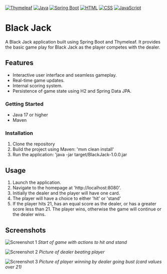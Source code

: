 [![Thymeleaf](https://img.shields.io/badge/Thymeleaf-3.0.12-brightgreen)](https://www.thymeleaf.org/)
[![Java](https://img.shields.io/badge/Java-11-blue)](https://www.oracle.com/java/)
[![Spring Boot](https://img.shields.io/badge/Spring_Boot-2.5.1-brightgreen)](https://spring.io/projects/spring-boot)
[![HTML](https://img.shields.io/badge/HTML-5-orange)](https://www.w3.org/TR/html52/)
[![CSS](https://img.shields.io/badge/CSS-3-blue)](https://www.w3.org/Style/CSS/)
[![JavaScript](https://img.shields.io/badge/JavaScript-ES6-yellow)](https://developer.mozilla.org/en-US/docs/Web/JavaScript)

# Black Jack

A Black Jack application built using Spring Boot and Thymeleaf. It provides the basic game play for Black Jack as the player competes with the dealer.


## Features
- Interactive user interface and seamless gameplay.
- Real-time game updates.
- Internal scoring system.
- Persistence of game state using H2 and Spring Data JPA.

### Getting Started
- Java 17 or higher
- Maven

### Installation
1. Clone the repository
2. Build the project using Maven: 'mvn clean install'
3. Run the application: 'java -jar target/BlackJack-1.0.0.jar

## Usage
1. Launch the application.
2. Navigate to the homepage at 'http://localhost:8080'.
3. Initially the dealer and the player will have one card.
4. The player will have a choice to either 'hit' or 'stand'
5. If the player hits 21, has an equal score as the dealer, or has a greater score less than 21. The player wins, otherwise the game will continue or the dealer wins.

## Screenshots

![Screenshot 1](/assets/screenshot1)
*Start of game with actions to hit and stand*

![Screenshot 2](/assets/screenshot2)
*Picture of dealer beating player*

![Screenshot 3](/assets/screenshot3)
*Picture of player winning by dealer going bust (card values over 21)*